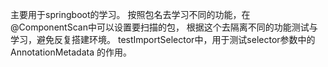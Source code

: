 主要用于springboot的学习。
按照包名去学习不同的功能，在@ComponentScan中可以设置要扫描的包，
根据这个去隔离不同的功能测试与学习，避免反复搭建环境。
testImportSelector中，用于测试selector参数中的AnnotationMetadata
的作用。